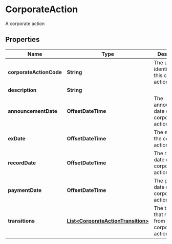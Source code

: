 

# CorporateAction

A corporate action

## Properties

Name | Type | Description | Notes
------------ | ------------- | ------------- | -------------
**corporateActionCode** | **String** | The unique identifier of this corporate action | 
**description** | **String** |  |  [optional]
**announcementDate** | **OffsetDateTime** | The announcement date of the corporate action |  [optional]
**exDate** | **OffsetDateTime** | The ex date of the corporate action |  [optional]
**recordDate** | **OffsetDateTime** | The record date of the corporate action |  [optional]
**paymentDate** | **OffsetDateTime** | The payment date of the corporate action |  [optional]
**transitions** | [**List&lt;CorporateActionTransition&gt;**](CorporateActionTransition.md) | The transitions that result from this corporate action |  [optional]



